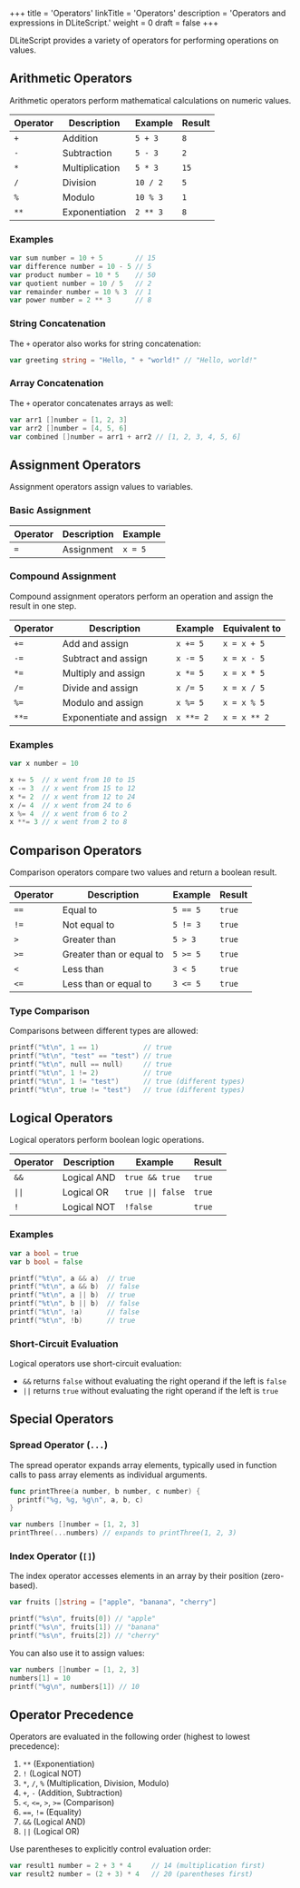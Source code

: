 +++
title = 'Operators'
linkTitle = 'Operators'
description = 'Operators and expressions in DLiteScript.'
weight = 0
draft = false
+++

DLiteScript provides a variety of operators for performing operations on values.

## Arithmetic Operators

Arithmetic operators perform mathematical calculations on numeric values.

| Operator | Description    | Example  | Result |
| -------- | -------------- | -------- | ------ |
| `+`      | Addition       | `5 + 3`  | `8`    |
| `-`      | Subtraction    | `5 - 3`  | `2`    |
| `*`      | Multiplication | `5 * 3`  | `15`   |
| `/`      | Division       | `10 / 2` | `5`    |
| `%`      | Modulo         | `10 % 3` | `1`    |
| `**`     | Exponentiation | `2 ** 3` | `8`    |

### Examples

```go
var sum number = 10 + 5        // 15
var difference number = 10 - 5 // 5
var product number = 10 * 5    // 50
var quotient number = 10 / 5   // 2
var remainder number = 10 % 3  // 1
var power number = 2 ** 3      // 8
```

### String Concatenation

The `+` operator also works for string concatenation:

```go
var greeting string = "Hello, " + "world!" // "Hello, world!"
```

### Array Concatenation

The `+` operator concatenates arrays as well:

```go
var arr1 []number = [1, 2, 3]
var arr2 []number = [4, 5, 6]
var combined []number = arr1 + arr2 // [1, 2, 3, 4, 5, 6]
```

## Assignment Operators

Assignment operators assign values to variables.

### Basic Assignment

| Operator | Description | Example |
| -------- | ----------- | ------- |
| `=`      | Assignment  | `x = 5` |

### Compound Assignment

Compound assignment operators perform an operation and assign the result in one step.

| Operator | Description             | Example   | Equivalent to |
| -------- | ----------------------- | --------- | ------------- |
| `+=`     | Add and assign          | `x += 5`  | `x = x + 5`   |
| `-=`     | Subtract and assign     | `x -= 5`  | `x = x - 5`   |
| `*=`     | Multiply and assign     | `x *= 5`  | `x = x * 5`   |
| `/=`     | Divide and assign       | `x /= 5`  | `x = x / 5`   |
| `%=`     | Modulo and assign       | `x %= 5`  | `x = x % 5`   |
| `**=`    | Exponentiate and assign | `x **= 2` | `x = x ** 2`  |

### Examples

```go
var x number = 10

x += 5  // x went from 10 to 15
x -= 3  // x went from 15 to 12
x *= 2  // x went from 12 to 24
x /= 4  // x went from 24 to 6
x %= 4  // x went from 6 to 2
x **= 3 // x went from 2 to 8
```

## Comparison Operators

Comparison operators compare two values and return a boolean result.

| Operator | Description              | Example  | Result |
| -------- | ------------------------ | -------- | ------ |
| `==`     | Equal to                 | `5 == 5` | `true` |
| `!=`     | Not equal to             | `5 != 3` | `true` |
| `>`      | Greater than             | `5 > 3`  | `true` |
| `>=`     | Greater than or equal to | `5 >= 5` | `true` |
| `<`      | Less than                | `3 < 5`  | `true` |
| `<=`     | Less than or equal to    | `3 <= 5` | `true` |

### Type Comparison

Comparisons between different types are allowed:

```go
printf("%t\n", 1 == 1)           // true
printf("%t\n", "test" == "test") // true
printf("%t\n", null == null)     // true
printf("%t\n", 1 != 2)           // true
printf("%t\n", 1 != "test")      // true (different types)
printf("%t\n", true != "test")   // true (different types)
```

## Logical Operators

Logical operators perform boolean logic operations.

| Operator | Description | Example           | Result |
| -------- | ----------- | ----------------- | ------ |
| `&&`     | Logical AND | `true && true`    | `true` |
| `\|\|`   | Logical OR  | `true \|\| false` | `true` |
| `!`      | Logical NOT | `!false`          | `true` |

### Examples

```go
var a bool = true
var b bool = false

printf("%t\n", a && a)  // true
printf("%t\n", a && b)  // false
printf("%t\n", a || b)  // true
printf("%t\n", b || b)  // false
printf("%t\n", !a)      // false
printf("%t\n", !b)      // true
```

### Short-Circuit Evaluation

Logical operators use short-circuit evaluation:

- `&&` returns `false` without evaluating the right operand if the left is `false`
- `||` returns `true` without evaluating the right operand if the left is `true`

## Special Operators

### Spread Operator (`...`)

The spread operator expands array elements, typically used in function calls to pass array elements as individual arguments.

```go
func printThree(a number, b number, c number) {
  printf("%g, %g, %g\n", a, b, c)
}

var numbers []number = [1, 2, 3]
printThree(...numbers) // expands to printThree(1, 2, 3)
```

### Index Operator (`[]`)

The index operator accesses elements in an array by their position (zero-based).

```go
var fruits []string = ["apple", "banana", "cherry"]

printf("%s\n", fruits[0]) // "apple"
printf("%s\n", fruits[1]) // "banana"
printf("%s\n", fruits[2]) // "cherry"
```

You can also use it to assign values:

```go
var numbers []number = [1, 2, 3]
numbers[1] = 10
printf("%g\n", numbers[1]) // 10
```

## Operator Precedence

Operators are evaluated in the following order (highest to lowest precedence):

1. `**` (Exponentiation)
2. `!` (Logical NOT)
3. `*`, `/`, `%` (Multiplication, Division, Modulo)
4. `+`, `-` (Addition, Subtraction)
5. `<`, `<=`, `>`, `>=` (Comparison)
6. `==`, `!=` (Equality)
7. `&&` (Logical AND)
8. `||` (Logical OR)

Use parentheses to explicitly control evaluation order:

```go
var result1 number = 2 + 3 * 4     // 14 (multiplication first)
var result2 number = (2 + 3) * 4   // 20 (parentheses first)
```
